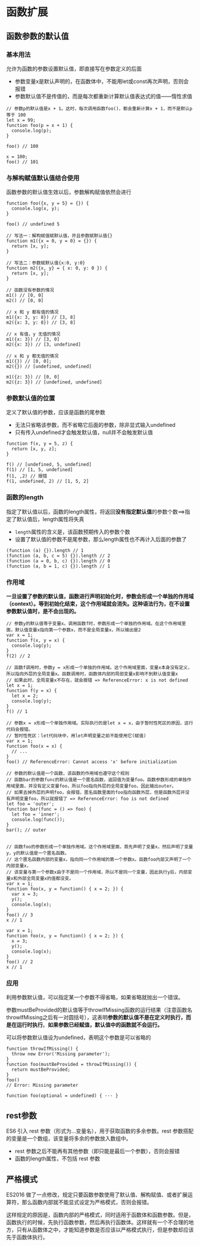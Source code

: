 # 函数扩展

## 函数参数的默认值

### 基本用法

允许为函数的参数设置默认值，即直接写在参数定义的后面

- 参数变量x是默认声明的，在函数体中，不能用let或const再次声明，否则会报错
- 参数默认值不是传值的，而是每次都重新计算默认值表达式的值——惰性求值

``` JS
// 参数p的默认值是x + 1。这时，每次调用函数foo()，都会重新计算x + 1，而不是默认p等于 100
let x = 99;
function foo(p = x + 1) {
  console.log(p);
}

foo() // 100

x = 100;
foo() // 101
```

### 与解构赋值默认值结合使用

函数参数的默认值生效以后，参数解构赋值依然会进行

``` JS
function foo({x, y = 5} = {}) {
  console.log(x, y);
}

foo() // undefined 5
```

``` JS
// 写法一：解构赋值赋默认值，并且参数赋默认值{}
function m1({x = 0, y = 0} = {}) {
  return [x, y];
}

// 写法二：参数赋默认值{x:0, y:0}
function m2({x, y} = { x: 0, y: 0 }) {
  return [x, y];
}

// 函数没有参数的情况
m1() // [0, 0]
m2() // [0, 0]

// x 和 y 都有值的情况
m1({x: 3, y: 8}) // [3, 8]
m2({x: 3, y: 8}) // [3, 8]

// x 有值，y 无值的情况
m1({x: 3}) // [3, 0]
m2({x: 3}) // [3, undefined]

// x 和 y 都无值的情况
m1({}) // [0, 0];
m2({}) // [undefined, undefined]

m1({z: 3}) // [0, 0]
m2({z: 3}) // [undefined, undefined]
```

### 参数默认值的位置

定义了默认值的参数，应该是函数的尾参数

- 无法只省略该参数，而不省略它后面的参数，除非显式输入undefined
- 只有传入undefined才会触发默认值，null并不会触发默认值

``` JS
function f(x, y = 5, z) {
  return [x, y, z];
}

f() // [undefined, 5, undefined]
f(1) // [1, 5, undefined]
f(1, ,2) // 报错
f(1, undefined, 2) // [1, 5, 2]
```

### 函数的length

指定了默认值以后，函数的length属性，将返回**没有指定默认值**的参数个数==>指定了默认值后，length属性将失真

- `length`属性的含义是，该函数预期传入的参数个数
- 设置了默认值的参数不是尾参数，那么length属性也不再计入后面的参数了

``` JS
(function (a) {}).length // 1
(function (a, b, c = 5) {}).length // 2
(function (a = 0, b, c) {}).length // 0
(function (a, b = 1, c) {}).length // 1
```

### 作用域

**一旦设置了参数的默认值，函数进行声明初始化时，参数会形成一个单独的作用域（context）。等到初始化结束，这个作用域就会消失。这种语法行为，在不设置参数默认值时，是不会出现的。**

``` JS
// 参数y的默认值等于变量x。调用函数f时，参数形成一个单独的作用域。在这个作用域里面，默认值变量x指向第一个参数x，而不是全局变量x，所以输出是2
var x = 1;
function f(x, y = x) {
  console.log(y);
}
f(2) // 2

// 函数f调用时，参数y = x形成一个单独的作用域。这个作用域里面，变量x本身没有定义，所以指向外层的全局变量x。函数调用时，函数体内部的局部变量x影响不到默认值变量x
// 如果此时，全局变量x不存在，就会报错 => ReferenceError: x is not defined
let x = 1;
function f(y = x) {
  let x = 2;
  console.log(y);
}
f() // 1

// 参数x = x形成一个单独作用域。实际执行的是let x = x，由于暂时性死区的原因，这行代码会报错。
// 暂时性死区：let代码块中，用let声明变量之前不能使用它(赋值)
var x = 1;
function foo(x = x) {
  // ...
}
foo() // ReferenceError: Cannot access 'x' before initialization

// 参数的默认值是一个函数，该函数的作用域也遵守这个规则
// 函数bar的参数func的默认值是一个匿名函数，返回值为变量foo。函数参数形成的单独作用域里面，并没有定义变量foo，所以foo指向外层的全局变量foo，因此输出outer。
// 如果去掉外层的声明foo，会报错，匿名函数里面的foo指向函数外层，但是函数外层并没有声明变量foo，所以就报错了 => ReferenceError: foo is not defined
let foo = 'outer';
function bar(func = () => foo) {
  let foo = 'inner';
  console.log(func());
}
bar(); // outer


// 函数foo的参数形成一个单独作用域。这个作用域里面，首先声明了变量x，然后声明了变量y，y的默认值是一个匿名函数。
// 这个匿名函数内部的变量x，指向同一个作用域的第一个参数x。函数foo内部又声明了一个内部变量x，
// 该变量与第一个参数x由于不是同一个作用域，所以不是同一个变量，因此执行y后，内部变量x和外部全局变量x的值都没变。
var x = 1;
function foo(x, y = function() { x = 2; }) {
  var x = 3;
  y();
  console.log(x);
}
foo() // 3
x // 1

var x = 1;
function foo(x, y = function() { x = 2; }) {
  x = 3;
  y();
  console.log(x);
}
foo() // 2
x // 1
```

### 应用

利用参数默认值，可以指定某一个参数不得省略，如果省略就抛出一个错误。

参数mustBeProvided的默认值等于throwIfMissing函数的运行结果（注意函数名throwIfMissing之后有一对圆括号），这表明**参数的默认值不是在定义时执行，而是在运行时执行**。**如果参数已经赋值，默认值中的函数就不会运行。**

可以将参数默认值设为undefined，表明这个参数是可以省略的

``` JS
function throwIfMissing() {
  throw new Error('Missing parameter');
}
function foo(mustBeProvided = throwIfMissing()) {
  return mustBeProvided;
}
foo()
// Error: Missing parameter

function foo(optional = undefined) { ··· }
```

## rest参数

ES6 引入 rest 参数（形式为...变量名），用于获取函数的多余参数。rest 参数搭配的变量是一个数组，该变量将多余的参数放入数组中。

- rest 参数之后不能再有其他参数（即只能是最后一个参数），否则会报错
- 函数的length属性，不包括 rest 参数

## 严格模式

ES2016 做了一点修改，规定只要函数参数使用了默认值、解构赋值、或者扩展运算符，那么函数内部就不能显式设定为严格模式，否则会报错。

这样规定的原因是，函数内部的严格模式，同时适用于函数体和函数参数。但是，函数执行的时候，先执行函数参数，然后再执行函数体。这样就有一个不合理的地方，只有从函数体之中，才能知道参数是否应该以严格模式执行，但是参数却应该先于函数体执行。